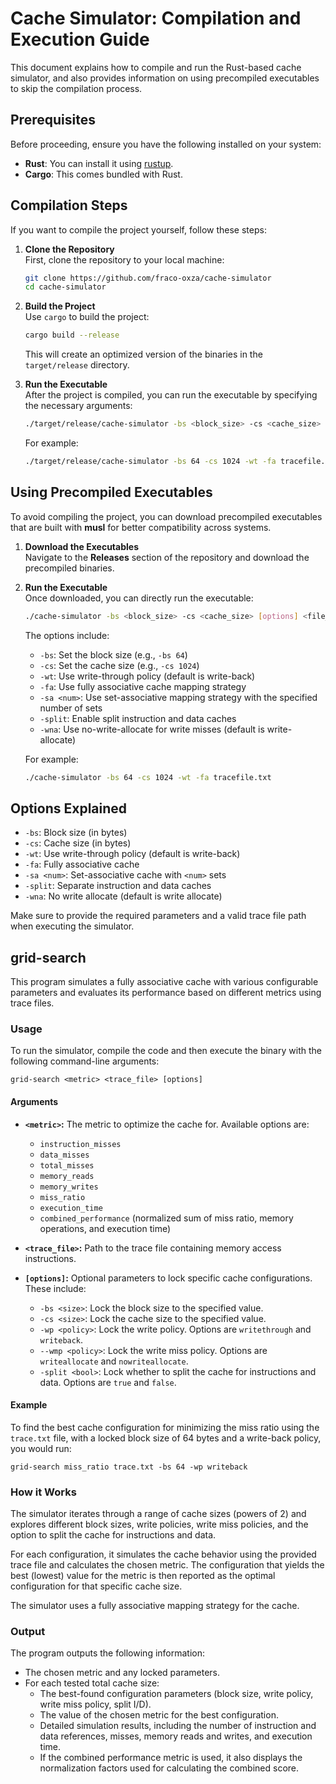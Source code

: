 # Cache Simulator: Compilation and Execution Guide

This document explains how to compile and run the Rust-based cache simulator, and also provides information on using precompiled executables to skip the compilation process.

## Prerequisites

Before proceeding, ensure you have the following installed on your system:

- **Rust**: You can install it using [rustup](https://rustup.rs/).
- **Cargo**: This comes bundled with Rust.

## Compilation Steps

If you want to compile the project yourself, follow these steps:

1. **Clone the Repository**  
   First, clone the repository to your local machine:

   ```bash
   git clone https://github.com/fraco-oxza/cache-simulator
   cd cache-simulator
   ```

2. **Build the Project**  
   Use `cargo` to build the project:

   ```bash
   cargo build --release
   ```

   This will create an optimized version of the binaries in the `target/release` directory.

3. **Run the Executable**  
   After the project is compiled, you can run the executable by specifying the necessary arguments:

   ```bash
   ./target/release/cache-simulator -bs <block_size> -cs <cache_size> [options] <file_path>
   ```

   For example:

   ```bash
   ./target/release/cache-simulator -bs 64 -cs 1024 -wt -fa tracefile.txt
   ```

## Using Precompiled Executables

To avoid compiling the project, you can download precompiled executables that are built with **musl** for better compatibility across systems.

1. **Download the Executables**  
   Navigate to the **Releases** section of the repository and download the precompiled binaries.

2. **Run the Executable**  
   Once downloaded, you can directly run the executable:

   ```bash
   ./cache-simulator -bs <block_size> -cs <cache_size> [options] <file_path>
   ```

   The options include:

   - `-bs`: Set the block size (e.g., `-bs 64`)
   - `-cs`: Set the cache size (e.g., `-cs 1024`)
   - `-wt`: Use write-through policy (default is write-back)
   - `-fa`: Use fully associative cache mapping strategy
   - `-sa <num>`: Use set-associative mapping strategy with the specified number of sets
   - `-split`: Enable split instruction and data caches
   - `-wna`: Use no-write-allocate for write misses (default is write-allocate)

   For example:

   ```bash
   ./cache-simulator -bs 64 -cs 1024 -wt -fa tracefile.txt
   ```

## Options Explained

- `-bs`: Block size (in bytes)
- `-cs`: Cache size (in bytes)
- `-wt`: Use write-through policy (default is write-back)
- `-fa`: Fully associative cache
- `-sa <num>`: Set-associative cache with `<num>` sets
- `-split`: Separate instruction and data caches
- `-wna`: No write allocate (default is write allocate)

Make sure to provide the required parameters and a valid trace file path when
executing the simulator.

## grid-search

This program simulates a fully associative cache with various configurable parameters and evaluates its performance based on different metrics using trace files.

### Usage

To run the simulator, compile the code and then execute the binary with the following command-line arguments:

```
grid-search <metric> <trace_file> [options]
```

#### Arguments

- **`<metric>`:** The metric to optimize the cache for. Available options are:

  - `instruction_misses`
  - `data_misses`
  - `total_misses`
  - `memory_reads`
  - `memory_writes`
  - `miss_ratio`
  - `execution_time`
  - `combined_performance` (normalized sum of miss ratio, memory operations, and execution time)

- **`<trace_file>`:** Path to the trace file containing memory access instructions.

- **`[options]`:** Optional parameters to lock specific cache configurations. These include:
  - `-bs <size>`: Lock the block size to the specified value.
  - `-cs <size>`: Lock the cache size to the specified value.
  - `-wp <policy>`: Lock the write policy. Options are `writethrough` and `writeback`.
  - `--wmp <policy>`: Lock the write miss policy. Options are `writeallocate` and `nowriteallocate`.
  - `-split <bool>`: Lock whether to split the cache for instructions and data. Options are `true` and `false`.

#### Example

To find the best cache configuration for minimizing the miss ratio using the `trace.txt` file, with a locked block size of 64 bytes and a write-back policy, you would run:

```
grid-search miss_ratio trace.txt -bs 64 -wp writeback
```

### How it Works

The simulator iterates through a range of cache sizes (powers of 2) and
explores different block sizes, write policies, write miss policies, and the
option to split the cache for instructions and data.

For each configuration, it simulates the cache behavior using the provided
trace file and calculates the chosen metric. The configuration that yields the
best (lowest) value for the metric is then reported as the optimal
configuration for that specific cache size.

The simulator uses a fully associative mapping strategy for the cache.

### Output

The program outputs the following information:

- The chosen metric and any locked parameters.
- For each tested total cache size:
  - The best-found configuration parameters (block size, write policy, write
    miss policy, split I/D).
  - The value of the chosen metric for the best configuration.
  - Detailed simulation results, including the number of instruction and data
    references, misses, memory reads and writes, and execution time.
  - If the combined performance metric is used, it also displays the
    normalization factors used for calculating the combined score.
